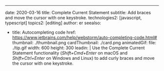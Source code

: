 ---
date: 2020-03-16
title: Complete Current Statement
subtitle: Add braces and move the cursor with one keystroke.
technologies2: [javascript, typescript]
topics2: [editing]
author: er
seealso:
- title: Autocompleting code
  href: https://www.jetbrains.com/help/webstorm/auto-completing-code.html#
thumbnail: ./thumbnail.png
cardThumbnail: ./card.png
animatedGif:
  file: ./tip.gif
  width: 600
  height: 300
leadin: |
  Use the Complete Current Statement functionality (*Shift+Cmd+Enter* on macOS and *Shift+Ctrl+Enter* on 
  Windows and Linux) to add curly braces and move the cursor with one keystroke.

